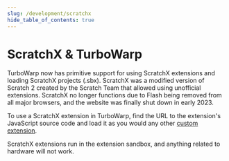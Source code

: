 ```yaml
---
slug: /development/scratchx
hide_table_of_contents: true
---
```


# ScratchX & TurboWarp

TurboWarp now has primitive support for using ScratchX extensions and loading ScratchX projects (.sbx). ScratchX was a modified version of Scratch 2 created by the Scratch Team that allowed using unofficial extensions. ScratchX no longer functions due to Flash being removed from all major browsers, and the website was finally shut down in early 2023.

To use a ScratchX extension in TurboWarp, find the URL to the extension's JavaScript source code and load it as you would any other [custom extension](/development/custom-extensions).

ScratchX extensions run in the extension sandbox, and anything related to hardware will not work.
